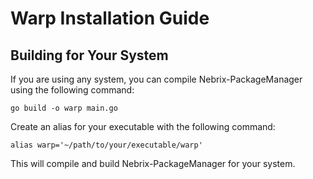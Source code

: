 # Warp Installation Guide

## Building for Your System
If you are using any system, you can compile Nebrix-PackageManager using the following command:
```
go build -o warp main.go
```
Create an alias for your executable with the following command:
```
alias warp='~/path/to/your/executable/warp'
```

This will compile and build Nebrix-PackageManager for your system.
